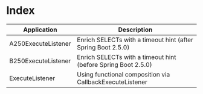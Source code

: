# Index

| Application            | Description
| -----------------------|-----------------------------------------------------------------|
| A250ExecuteListener    | Enrich SELECTs with a timeout hint (after Spring Boot 2.5.0)    |
| B250ExecuteListener    | Enrich SELECTs with a timeout hint (before Spring Boot 2.5.0)   |
| ExecuteListener        | Using functional composition via CallbackExecuteListener        |